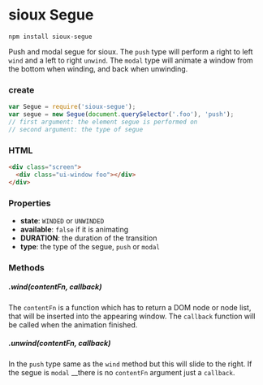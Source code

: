 # sioux Segue

``` batch
npm install sioux-segue
```

Push and modal segue for sioux. The `push` type will perform a right to left `wind` and a left to right `unwind`. The `modal` type will animate a window from the bottom when winding, and back when unwinding.

### create
``` js
var Segue = require('sioux-segue');
var segue = new Segue(document.querySelector('.foo'), 'push');
// first argument: the element segue is performed on
// second argument: the type of segue 
```

### HTML
``` html
<div class="screen">
  <div class="ui-window foo"></div>
</div>
```

### Properties
* __state__: `WINDED` or `UNWINDED`
* __available__: `false` if it is animating
* __DURATION__: the duration of the transition
* __type__: the type of the segue, `push` or `modal`

### Methods
##### .wind(contentFn, callback)
The `contentFn` is a function which has to return a DOM node or node list, that will be inserted into the appearing window. The `callback` function will be called when the animation finished.

##### .unwind(contentFn, callback)
In the `push` type same as the `wind` method but this will slide to the right. If the segue is `modal` __there is no `contentFn` argument just a `callback`.